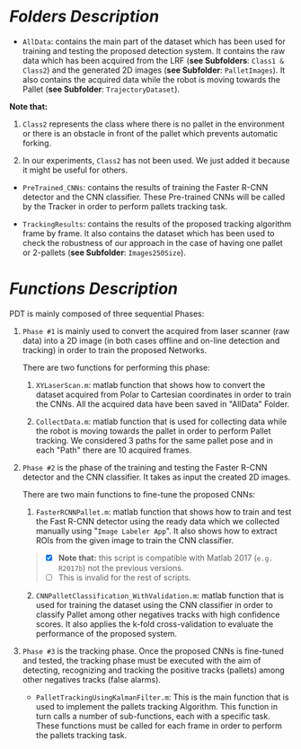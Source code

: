 # *Folders Description*

* `AllData`: contains the main part of the dataset which has been used for training and testing the proposed detection system. It contains the raw data which has been acquired from the LRF (**see Subfolders**: `Class1 & Class2`) and the generated 2D images (**see Subfolder**: `PalletImages`). 	 It also contains the acquired data while the robot is moving towards the Pallet (**see Subfolder**: `TrajectoryDataset`).

**Note that:** 
1. `Class2` represents the class where there is no pallet in the environment or there is an obstacle in front of the pallet which prevents automatic forking.

2. In our experiments, `Class2` has not been used. We just added it because it might be useful for others.

* `PreTrained_CNNs`: contains the results of training the Faster R-CNN detector and the CNN classifier. These Pre-trained CNNs will be called by the Tracker in order to perform pallets tracking task.  

* `TrackingResults`: contains the results of the proposed tracking algorithm frame by frame. It also contains the dataset which has been used to check the robustness of our approach in the case of having one pallet or 2-pallets (**see Subfolder**: `Images250Size`).

# *Functions Description*

PDT is mainly composed of three sequential Phases:

1. `Phase #1` is mainly used to convert the acquired from laser scanner (raw data) into a 2D image (in both cases offline and on-line detection and tracking) in order to train the proposed Networks.

 
	There are two functions for performing this phase:

	1. `XYLaserScan.m`: matlab function that shows how to convert the dataset acquired from Polar to Cartesian coordinates in order to train the CNNs. All the acquired data have been saved in "AllData" Folder.
	
	2. `CollectData.m`: matlab function that is used for collecting data while the robot is moving towards the pallet in order to perform Pallet tracking. We considered 3 paths for the same pallet pose and in each "Path" there are 10 acquired frames.

	
2. `Phase #2` is the phase of the training and testing the Faster R-CNN detector and the CNN classifier. It takes as input the created 2D images. 

	There are two main functions to fine-tune the proposed CNNs:
	
	1. `FasterRCNNPallet.m`: matlab function that shows how to train and test the Fast R-CNN detector using the ready data which we collected manually using "`Image Labeler App`". It also shows how to extract ROIs from the given image to train the CNN classifier.
	
	
	
	> - [x] **Note that:** this script is compatible with Matlab 2017 (`e.g. R2017b`) not the previous versions.
	> - [ ] This is invalid for the rest of scripts.
	

	2. `CNNPalletClassification_WithValidation.m`: matlab function that is used for training the dataset using the CNN classifier in order to classify Pallet among other negatives tracks with high confidence scores. It also applies the k-fold cross-validation to evaluate the performance of the proposed system.


3. `Phase #3` is the tracking phase. Once the proposed CNNs is fine-tuned and tested, the tracking phase must be executed with the aim of
	detecting, recognizing and tracking the positive tracks (pallets) among other negatives tracks (false alarms).

	
	* `PalletTrackingUsingKalmanFilter.m`: This is the main function that is used to implement the pallets tracking Algorithm. This function in turn calls a number of sub-functions, each with a specific task. These functions must be called for each frame in order to perform the pallets tracking task.




